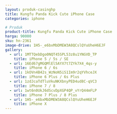 ```yaml
---
layout: produk-casinghp
title: Kungfu Panda Kick Cute iPhone Case
categories: iphone

# Produk
product-title: Kungfu Panda Kick Cute iPhone Case
harga: 90000
sku: hn-2361
image-drive: 1H5-_e6bxMbDMEW3A8QCslQYuUheH6EJF
gallery:
  - url: 1MTTQebDgo0NQT45SPL53z8u1YNGVD_TP
    title: iPhone 5 / 5s / SE
  - url: 16Ed67gMGQMlEl5AYX7t7ZYk7X4_4qs-y
    title: iPhone 6 / 6s
  - url: 1kOVn4B42s_WzNoN5iS1Im9r2qYVhceJX
    title: iPhone 6 Plus / 6s Plus
  - url: 1zdJcaTdTluVkuNKXbnyPED4ud8C-qVC3
    title: iPhone 7 / 8
  - url: 1wt6n0UkJ6dScvDpXGP4QP_vYrQ44mFLP
    title: iPhone 7 Plus / 8 Plus
  - url: 1H5-_e6bxMbDMEW3A8QCslQYuUheH6EJF
    title: iPhone X
---
```

